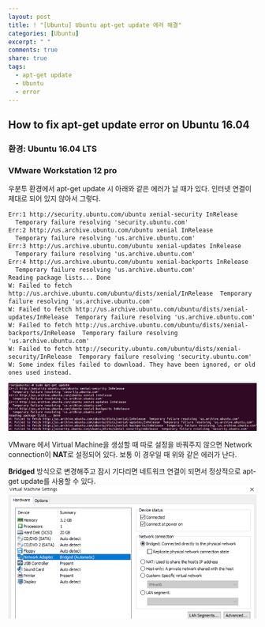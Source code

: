 ```yaml
---
layout: post
title: ! "[Ubuntu] Ubuntu apt-get update 에러 해결"
categories: [Ubuntu]
excerpt: " "
comments: true
share: true
tags:
  - apt-get update
  - Ubuntu
  - error
---
```


## How to fix apt-get update error on Ubuntu 16.04
### 환경: Ubuntu 16.04 LTS
### VMware Workstation 12 pro

우분투 환경에서 apt-get update 시 아래와 같은 에러가 날 때가 있다.
인터넷 연결이 제대로 되어 있지 않아서 그렇다.

```
Err:1 http://security.ubuntu.com/ubuntu xenial-security InRelease
  Temporary failure resolving 'security.ubuntu.com'
Err:2 http://us.archive.ubuntu.com/ubuntu xenial InRelease
  Temporary failure resolving 'us.archive.ubuntu.com'
Err:3 http://us.archive.ubuntu.com/ubuntu xenial-updates InRelease
  Temporary failure resolving 'us.archive.ubuntu.com'
Err:4 http://us.archive.ubuntu.com/ubuntu xenial-backports InRelease
  Temporary failure resolving 'us.archive.ubuntu.com'
Reading package lists... Done
W: Failed to fetch http://us.archive.ubuntu.com/ubuntu/dists/xenial/InRelease  Temporary failure resolving 'us.archive.ubuntu.com'
W: Failed to fetch http://us.archive.ubuntu.com/ubuntu/dists/xenial-updates/InRelease  Temporary failure resolving 'us.archive.ubuntu.com'
W: Failed to fetch http://us.archive.ubuntu.com/ubuntu/dists/xenial-backports/InRelease  Temporary failure resolving 'us.archive.ubuntu.com'
W: Failed to fetch http://security.ubuntu.com/ubuntu/dists/xenial-security/InRelease  Temporary failure resolving 'security.ubuntu.com'
W: Some index files failed to download. They have been ignored, or old ones used instead.
```

![](/assets/posts/ubuntu/apt-get-error.png)

VMware 에서 Virtual Machine을 생성할 때 따로 설정을 바꿔주지 않으면 Network connection이 **NAT**로 설정되어 있다.
보통 이 경우일 때 위와 같은 에러가 난다.

**Bridged** 방식으로 변경해주고 잠시 기다리면 네트워크 연결이 되면서 정상적으로 apt-get update를 사용할 수 있다.
![](/assets/posts/ubuntu/apt-get-network.png)


